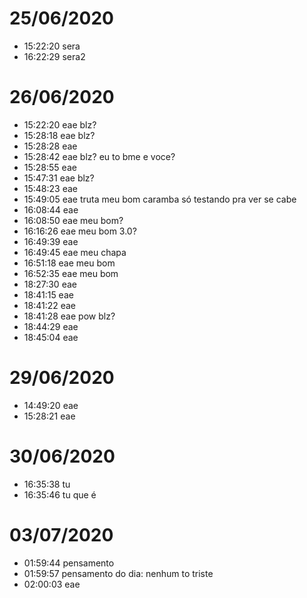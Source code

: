 # 25/06/2020

- 15:22:20 sera
- 16:22:29 sera2

# 26/06/2020

- 15:22:20 eae blz?
- 15:28:18 eae blz?
- 15:28:28 eae
- 15:28:42 eae blz? eu to bme e voce?
- 15:28:55 eae
- 15:47:31 eae blz?
- 15:48:23 eae
- 15:49:05 eae truta meu bom caramba só testando pra ver se cabe
- 16:08:44 eae
- 16:08:50 eae meu bom?
- 16:16:26 eae meu bom 3.0?
- 16:49:39 eae
- 16:49:45 eae meu chapa
- 16:51:18 eae meu bom
- 16:52:35 eae meu bom
- 18:27:30 eae
- 18:41:15 eae
- 18:41:22 eae
- 18:41:28 eae pow blz?
- 18:44:29 eae
- 18:45:04 eae

# 29/06/2020

- 14:49:20 eae
- 15:28:21 eae

# 30/06/2020

- 16:35:38 tu
- 16:35:46 tu que é

# 03/07/2020

- 01:59:44 pensamento
- 01:59:57 pensamento do dia: nenhum to triste
- 02:00:03 eae
